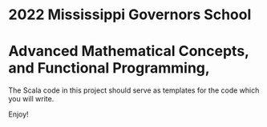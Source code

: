 # 2022 Mississippi Governors School

# Advanced Mathematical Concepts, and Functional Programming,

The Scala code in this project should serve as templates for the
code which you will write.

Enjoy!
